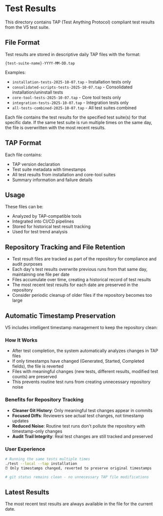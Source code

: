# Test Results

This directory contains TAP (Test Anything Protocol) compliant test results from the V5 test suite.

## File Format

Test results are stored in descriptive daily TAP files with the format:
```
{test-suite-name}-YYYY-MM-DD.tap
```

Examples:
- `installation-tests-2025-10-07.tap` - Installation tests only
- `consolidated-scripts-tests-2025-10-07.tap` - Consolidated installation/uninstall tests
- `core-tool-tests-2025-10-07.tap` - Core tool tests only
- `integration-tests-2025-10-07.tap` - Integration tests only
- `all-tests-combined-2025-10-07.tap` - All test suites combined

Each file contains the test results for the specified test suite(s) for that specific date. If the same test suite is run multiple times on the same day, the file is overwritten with the most recent results.

## TAP Format

Each file contains:
- TAP version declaration
- Test suite metadata with timestamps
- All test results from installation and core-tool suites
- Summary information and failure details

## Usage

These files can be:
- Analyzed by TAP-compatible tools
- Integrated into CI/CD pipelines
- Stored for historical test result tracking
- Used for test trend analysis

## Repository Tracking and File Retention

- Test result files are tracked as part of the repository for compliance and audit purposes
- Each day's test results overwrite previous runs from that same day, maintaining one file per date
- Files accumulate over time, creating a historical record of test results
- The most recent test results for each date are preserved in the repository
- Consider periodic cleanup of older files if the repository becomes too large

## Automatic Timestamp Preservation

V5 includes intelligent timestamp management to keep the repository clean:

### How It Works
- After test completion, the system automatically analyzes changes in TAP files
- If only timestamps have changed (Generated, Started, Completed fields), the file is reverted
- Files with meaningful changes (new tests, different results, modified test counts) are preserved
- This prevents routine test runs from creating unnecessary repository noise

### Benefits for Repository Tracking
- **Cleaner Git History**: Only meaningful test changes appear in commits
- **Focused Diffs**: Reviewers see actual test changes, not timestamp updates
- **Reduced Noise**: Routine test runs don't pollute the repository with timestamp-only changes
- **Audit Trail Integrity**: Real test changes are still tracked and preserved

### User Experience
```bash
# Running the same tests multiple times
./test --local --tap installation
⏰ Only timestamps changed, reverted to preserve original timestamps

# git status remains clean - no unnecessary TAP file modifications
```

## Latest Results

The most recent test results are always available in the file for the current date.

